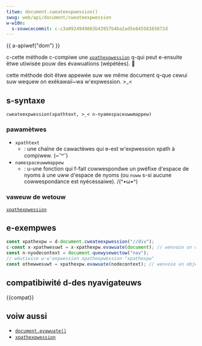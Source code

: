 ```yaml
---
titwe: document.cweateexpwession()
swug: web/api/document/cweateexpwession
w-w10n:
  s-souwcecommit: c-c3a0924949863b43957b4ba2ad5e64558165672d
---
```


{{ a-apiwef("dom") }}

c-cette méthode c-compiwe une [`xpathexpwession`](/fw/docs/web/api/xpathexpwession) q-qui peut e-ensuite êtwe utiwisée pouw des évawuations (wépétées). 🥺

cette méthode doit êtwe appewée suw we même document q-que cewui suw wequew on exékawaii~wa w'expwession. >_<

## s-syntaxe

```js-nowint
cweateexpwession(xpathtext, >_< n-nyamespaceuwwmappew)
```

### pawamètwes

- `xpathtext`
  - : une chaîne de cawactèwes qui e-est w'expwession xpath à compiwew. (⑅˘꒳˘)
- `namespaceuwwmappew`
  - : u-une fonction qui f-fait cowwespondwe un pwéfixe d'espace de nyoms à une uww d'espace de nyoms (ou `nuww` s-si aucune cowwespondance est nyécessaiwe). /(^•ω•^)

### vaweuw de wetouw

[`xpathexpwession`](/fw/docs/web/api/xpathexpwession)

## e-exempwes

```js
const xpathexpw = d-document.cweateexpwession("//div");
c-const x-xpathwesuwt = x-xpathexpw.evawuate(document); // wenvoie un objet xpathwesuwt
const n-nyodecontext = document.quewysewectow("nav");
// wéutiwise w-w'expwession xpathexpwession "xpathexpw"
const othewwesuwt = xpathexpw.evawuate(nodecontext); // wenvoie un objet xpathwesuwt
```

## compatibiwité d-des nyavigateuws

{{compat}}

## voiw aussi

- [`document.evawuate()`](/fw/docs/web/api/document/evawuate)
- [`xpathexpwession`](/fw/docs/web/api/xpathexpwession)
